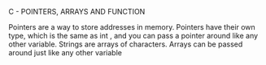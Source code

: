 C - POINTERS, ARRAYS AND FUNCTION

Pointers are a way to store addresses in memory. Pointers have their own type, which is the same as int , and you can pass a pointer around like any other variable. Strings are arrays of characters. Arrays can be passed around just like any other variable


